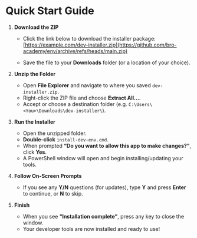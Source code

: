 # Quick Start Guide

1. **Download the ZIP**  
   - Click the link below to download the installer package:  
     [https://example.com/dev-installer.zip](https://github.com/bro-academy/env/archive/refs/heads/main.zip)
     
   - Save the file to your **Downloads** folder (or a location of your choice).

2. **Unzip the Folder**  
   - Open **File Explorer** and navigate to where you saved `dev-installer.zip`.  
   - Right-click the ZIP file and choose **Extract All…**.  
   - Accept or choose a destination folder (e.g. `C:\Users\<You>\Downloads\dev-installer\`).

3. **Run the Installer**  
   - Open the unzipped folder.  
   - **Double-click** `install-dev-env.cmd`.  
   - When prompted **“Do you want to allow this app to make changes?”**, click **Yes**.  
   - A PowerShell window will open and begin installing/updating your tools.

4. **Follow On-Screen Prompts**  
   - If you see any **Y/N** questions (for updates), type **Y** and press **Enter** to continue, or **N** to skip.

5. **Finish**  
   - When you see **“Installation complete”**, press any key to close the window.  
   - Your developer tools are now installed and ready to use!  
